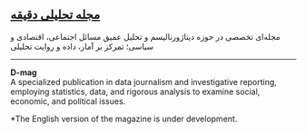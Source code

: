 ## [مجله تحلیلی دقیقه](https://d-mag.ir/)  
مجله‌ای تخصصی در حوزه دیتاژورنالیسم و تحلیل عمیق مسائل اجتماعی، اقتصادی و سیاسی؛ تمرکز بر آمار، داده و روایت تحلیلی  

---

**D-mag**  
A specialized publication in data journalism and investigative reporting, employing statistics, data, and rigorous analysis to examine social, economic, and political issues.

*The English version of the magazine is under development.
